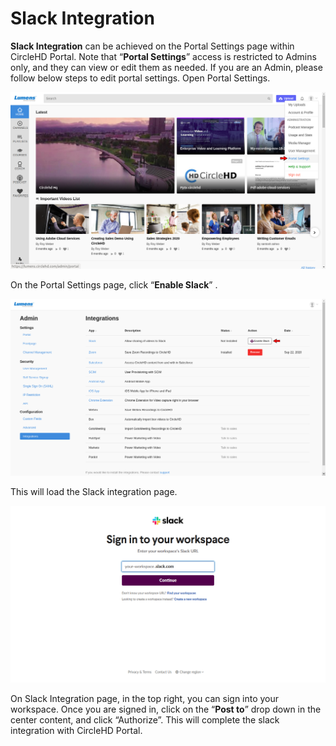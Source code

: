 # Slack Integration

**Slack Integration** can be achieved on the Portal Settings page within CircleHD Portal. Note that “**Portal Settings**” access is restricted to Admins only, and they can view or edit them as needed. If you are an Admin, please follow below steps to edit portal settings. Open Portal Settings.

![](../../.gitbook/assets/portal-settings1.png)

On the Portal Settings page, click “**Enable Slack**” .

![](../../.gitbook/assets/integrations-slack.png)

This will load the Slack integration page.

![](../../.gitbook/assets/integrations-slack2.png)

On Slack Integration page, in the top right, you can sign into your workspace. Once you are signed in, click on the “**Post to**” drop down in the center content, and click “Authorize”. This will complete the slack integration with CircleHD Portal.

